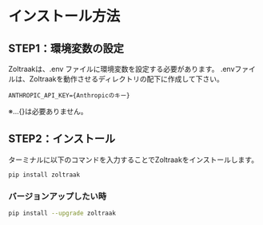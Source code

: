 # インストール方法
## STEP1：環境変数の設定
Zoltraakは、.env ファイルに環境変数を設定する必要があります。
.envファイルは、Zoltraakを動作させるディレクトリの配下に作成して下さい。

```
ANTHROPIC_API_KEY={Anthropicのキー}
```
※...{}は必要ありません。

## STEP2：インストール
ターミナルに以下のコマンドを入力することでZoltraakをインストールします。
```
pip install zoltraak
```

### バージョンアップしたい時
   ```sh
   pip install --upgrade zoltraak
   ```
